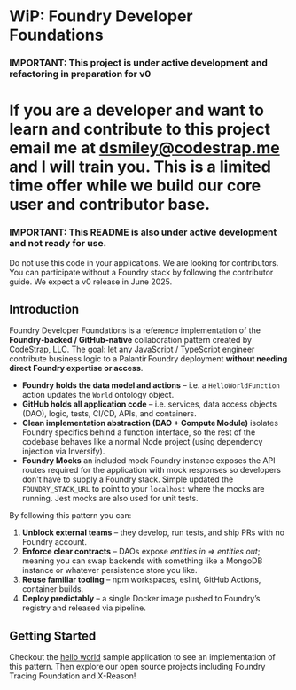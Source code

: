 # WiP: Foundry Developer Foundations
### IMPORTANT: This project is under active development and refactoring in preparation for v0

# If you are a developer and want to learn and contribute to this project email me at dsmiley@codestrap.me and I will train you. This is a limited time offer while we build our core user and contributor base.

### IMPORTANT: This README is also under active development and not ready for use.
Do not use this code in your applications. We are looking for contributors. You can participate without a Foundry stack by following the contributor guide. We expect a v0 release in June 2025.

## Introduction

Foundry Developer Foundations is a reference implementation of the **Foundry‑backed / GitHub‑native** collaboration pattern created by CodeStrap, LLC.
The goal: let any JavaScript / TypeScript engineer contribute business logic to a Palantir Foundry deployment **without needing direct Foundry expertise or access**.

* **Foundry holds the data model and actions** – i.e. a `HelloWorldFunction` action updates the `World` ontology object.
* **GitHub holds all application code** – i.e. services, data access objects (DAO), logic, tests, CI/CD, APIs, and containers.
* **Clean implementation abstraction (DAO + Compute Module)** isolates Foundry specifics behind a function interface, so the rest of the codebase behaves like a normal Node project (using dependency injection via Inversify).
* **Foundry Mocks** an included mock Foundry instance exposes the API routes required for the application with mock responses so developers don't have to supply a Foundry stack. Simple updated the `FOUNDRY_STACK_URL` to point to your `localhost` where the mocks are running. Jest mocks are also used for unit tests.

By following this pattern you can:

1. **Unblock external teams** – they develop, run tests, and ship PRs with no Foundry account.
2. **Enforce clear contracts** – DAOs expose *entities in ⇒ entities out*; meaning you can swap backends with something like a MongoDB instance or whatever persistence store you like.
3. **Reuse familiar tooling** – npm workspaces, eslint, GitHub Actions, container builds.
4. **Deploy predictably** – a single Docker image pushed to Foundry’s registry and released via pipeline.

## Getting Started
Checkout the [hello world](/hello-world/README.md) sample application to see an implementation of this pattern. Then explore our open source projects including Foundry Tracing Foundation and X-Reason!